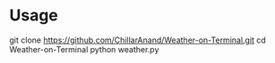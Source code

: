 # Usage
 git clone https://github.com/ChillarAnand/Weather-on-Terminal.git
 cd Weather-on-Terminal
 python weather.py
